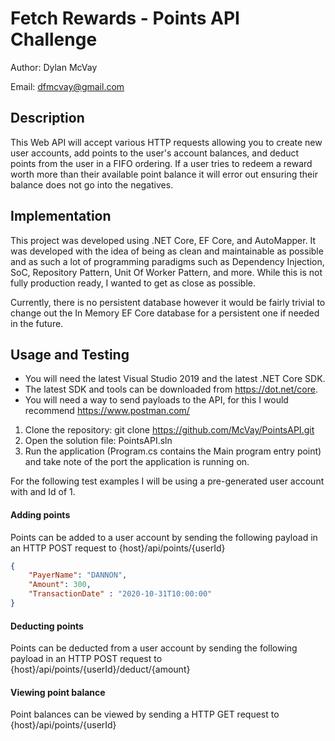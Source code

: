 # Fetch Rewards - Points API Challenge

Author: Dylan McVay

Email: dfmcvay@gmail.com

## Description

This Web API will accept various HTTP requests allowing you to create new user accounts, add points to the user's account balances, and deduct points from the user in a FIFO ordering. If a user tries to redeem a reward worth more than their available point balance it will error out ensuring their balance does not go into the negatives.

## Implementation
This project was developed using .NET Core, EF Core, and AutoMapper. It was developed with the idea of being as clean and maintainable as possible and as such a lot of programming paradigms such as Dependency Injection, SoC, Repository Pattern, Unit Of Worker Pattern, and more. While this is not fully production ready, I wanted to get as close as possible. 

Currently, there is no persistent database however it would be fairly trivial to change out the In Memory EF Core database for a persistent one if needed in the future.

## Usage and Testing

- You will need the latest Visual Studio 2019 and the latest .NET Core SDK.
- The latest SDK and tools can be downloaded from https://dot.net/core.
- You will need a way to send payloads to the API, for this I would recommend https://www.postman.com/

1. Clone the repository: git clone https://github.com/McVay/PointsAPI.git
1. Open the solution file: PointsAPI.sln
1. Run the application (Program.cs contains the Main program entry point) and take note of the port the application is running on.


For the following test examples I will be using a pre-generated user account with and Id of 1.

#### Adding points
Points can be added to a user account by sending the following payload in an HTTP POST request to {host}/api/points/{userId}

```json
{
    "PayerName": "DANNON",
    "Amount": 300,
    "TransactionDate" : "2020-10-31T10:00:00"
}
```

#### Deducting points
Points can be deducted from a user account by sending the following payload in an HTTP POST request to {host}/api/points/{userId}/deduct/{amount}


#### Viewing point balance
Point balances can be viewed by sending a HTTP GET request to {host}/api/points/{userId}
